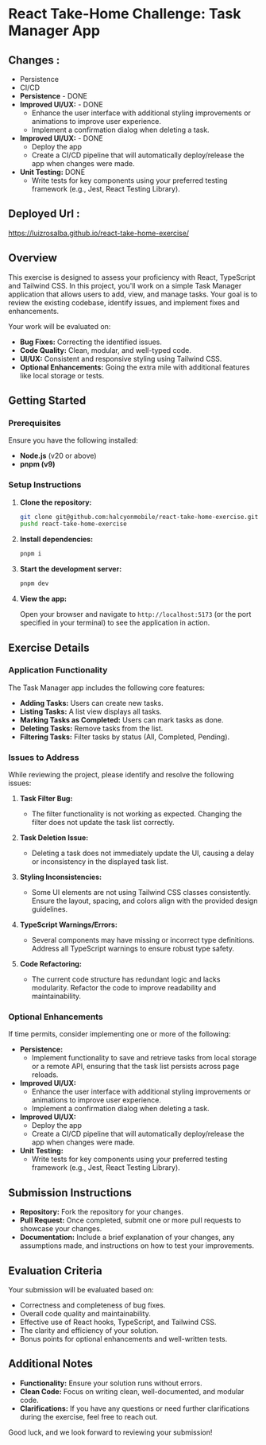 # React Take-Home Challenge: Task Manager App

## Changes : 

- Persistence 
- CI/CD
- **Persistence** - DONE 
- **Improved UI/UX:** - DONE 
  - Enhance the user interface with additional styling improvements or animations to improve user experience.
  - Implement a confirmation dialog when deleting a task.
- **Improved UI/UX:** - DONE 
  - Deploy the app
  - Create a CI/CD pipeline that will automatically deploy/release the app when changes were made.
- **Unit Testing:** DONE
  - Write tests for key components using your preferred testing framework (e.g., Jest, React Testing Library).

## Deployed Url : 

https://luizrosalba.github.io/react-take-home-exercise/

## Overview

This exercise is designed to assess your proficiency with React, TypeScript and Tailwind CSS. In this project, you'll work on a simple Task Manager application that allows users to add, view, and manage tasks. Your goal is to review the existing codebase, identify issues, and implement fixes and enhancements.

Your work will be evaluated on:

- **Bug Fixes:** Correcting the identified issues.
- **Code Quality:** Clean, modular, and well-typed code.
- **UI/UX:** Consistent and responsive styling using Tailwind CSS.
- **Optional Enhancements:** Going the extra mile with additional features like local storage or tests.

## Getting Started

### Prerequisites

Ensure you have the following installed:

- **Node.js** (v20 or above)
- **pnpm (v9)**

### Setup Instructions

1. **Clone the repository:**

   ```bash
   git clone git@github.com:halcyonmobile/react-take-home-exercise.git
   pushd react-take-home-exercise
   ```

2. **Install dependencies:**

   ```bash
   pnpm i
   ```

3. **Start the development server:**

   ```bash
   pnpm dev
   ```

4. **View the app:**

   Open your browser and navigate to `http://localhost:5173` (or the port specified in your terminal) to see the application in action.

## Exercise Details

### Application Functionality

The Task Manager app includes the following core features:

- **Adding Tasks:** Users can create new tasks.
- **Listing Tasks:** A list view displays all tasks.
- **Marking Tasks as Completed:** Users can mark tasks as done.
- **Deleting Tasks:** Remove tasks from the list.
- **Filtering Tasks:** Filter tasks by status (All, Completed, Pending).

### Issues to Address

While reviewing the project, please identify and resolve the following issues:

1. **Task Filter Bug:**

   - The filter functionality is not working as expected. Changing the filter does not update the task list correctly.

2. **Task Deletion Issue:**

   - Deleting a task does not immediately update the UI, causing a delay or inconsistency in the displayed task list.

3. **Styling Inconsistencies:**

   - Some UI elements are not using Tailwind CSS classes consistently. Ensure the layout, spacing, and colors align with the provided design guidelines.

4. **TypeScript Warnings/Errors:**

   - Several components may have missing or incorrect type definitions. Address all TypeScript warnings to ensure robust type safety.

5. **Code Refactoring:**
   - The current code structure has redundant logic and lacks modularity. Refactor the code to improve readability and maintainability.

### Optional Enhancements

If time permits, consider implementing one or more of the following:

- **Persistence:**
  - Implement functionality to save and retrieve tasks from local storage or a remote API, ensuring that the task list persists across page reloads.
- **Improved UI/UX:**
  - Enhance the user interface with additional styling improvements or animations to improve user experience.
  - Implement a confirmation dialog when deleting a task.
- **Improved UI/UX:**
  - Deploy the app
  - Create a CI/CD pipeline that will automatically deploy/release the app when changes were made.
- **Unit Testing:**
  - Write tests for key components using your preferred testing framework (e.g., Jest, React Testing Library).

## Submission Instructions

- **Repository:** Fork the repository for your changes.
- **Pull Request:** Once completed, submit one or more pull requests to showcase your changes.
- **Documentation:** Include a brief explanation of your changes, any assumptions made, and instructions on how to test your improvements.

## Evaluation Criteria

Your submission will be evaluated based on:

- Correctness and completeness of bug fixes.
- Overall code quality and maintainability.
- Effective use of React hooks, TypeScript, and Tailwind CSS.
- The clarity and efficiency of your solution.
- Bonus points for optional enhancements and well-written tests.

## Additional Notes

- **Functionality:** Ensure your solution runs without errors.
- **Clean Code:** Focus on writing clean, well-documented, and modular code.
- **Clarifications:** If you have any questions or need further clarifications during the exercise, feel free to reach out.

Good luck, and we look forward to reviewing your submission!

